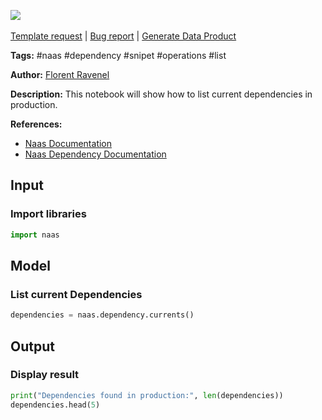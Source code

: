 <a href="https://app.naas.ai/user-redirect/naas/downloader?url=https://raw.githubusercontent.com/jupyter-naas/awesome-notebooks/master/Naas/Naas_List_Dependencies.ipynb" target="_parent"><img src="https://naasai-public.s3.eu-west-3.amazonaws.com/Open_in_Naas_Lab.svg"/></a><br><br><a href="https://github.com/jupyter-naas/awesome-notebooks/issues/new?assignees=&labels=&template=template-request.md&title=Tool+-+Action+of+the+notebook+">Template request</a> | <a href="https://github.com/jupyter-naas/awesome-notebooks/issues/new?assignees=&labels=bug&template=bug_report.md&title=Naas+-+List+Dependencies:+Error+short+description">Bug report</a> | <a href="https://app.naas.ai/user-redirect/naas/downloader?url=https://raw.githubusercontent.com/jupyter-naas/awesome-notebooks/master/Naas/Naas_Start_data_product.ipynb" target="_parent">Generate Data Product</a>

**Tags:** #naas #dependency #snipet #operations #list

**Author:** [Florent Ravenel](https://www.linkedin.com/in/florent-ravenel/)

**Description:** This notebook will show how to list current dependencies in production.

**References:**
- [Naas Documentation](https://docs.naas.ai/)
- [Naas Dependency Documentation](https://docs.naas.ai/features/dependency)

## Input

### Import libraries


```python
import naas
```

## Model

### List current Dependencies


```python
dependencies = naas.dependency.currents()
```

## Output

### Display result


```python
print("Dependencies found in production:", len(dependencies))
dependencies.head(5)
```

 

